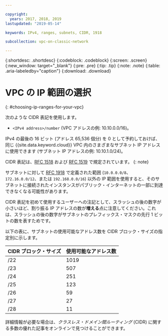 ```yaml
---

copyright:
  years: 2017, 2018, 2019
lastupdated: "2019-05-14"

keywords: IPv4, ranges, subnets, CIDR, 1918

subcollection: vpc-on-classic-network

---
```


{:shortdesc: .shortdesc}
{:codeblock: .codeblock}
{:screen: .screen}
{:new_window: target="_blank"}
{:pre: .pre}
{:tip: .tip}
{:note: .note}
{:table: .aria-labeledby="caption"}
{:download: .download}


# VPC の IP 範囲の選択
{: #choosing-ip-ranges-for-your-vpc}

次のような CIDR 表記を使用します。

* `<IPv4 address>/number` (VPC アドレスの例: 10.10.0.0/16)。

IPv4 の最後の 16 ビット (アドレス 65,536 個分) を 0 として予約しておけば、同じ {{site.data.keyword.cloud}} VPC 内のさまざまなサブネット IP アドレスに使用できます (サブネット IP アドレスの例: 10.10.1.0/24)。

CIDR 表記は、[RFC 1518](https://tools.ietf.org/html/rfc1518) および [RFC 1519](https://tools.ietf.org/html/rfc1519) で規定されています。
{: note}

サブネットに対して [RFC 1918](https://tools.ietf.org/html/rfc1918) で定義された範囲 (`10.0.0.0/8`、`172.16.0.0/12`、または `192.168.0.0/16`) 以外の IP 範囲を使用すると、そのサブネットに接続されたインスタンスがパブリック・インターネットの一部に到達できなくなる可能性があります。

CIDR 表記を初めて使用するユーザーへの注記として、スラッシュの後の数字が小さいほど、割り振る IP アドレスの数が**増える**点に注意してください。これは、スラッシュの後の数字がサブネットのプレフィックス・マスクの先行 1 ビットの数を表すためです。

以下の表に、サブネットの使用可能なアドレス数を CIDR ブロック・サイズの指定別に示します。

| CIDR ブロック・サイズ | 使用可能なアドレス数 |
| --------------- | ------------------- |
|      /22        |        1019         |
|      /23        |         507         |
|      /24        |         251         |
|      /25        |         123         |
|      /26        |          59         |
|      /27        |          27         |
|      /28        |          11         |

詳細情報が必要な場合は、_クラスレス・ドメイン間ルーティング_ (CIDR) に関する多数の優れた記事をオンラインで見つけることができます。
